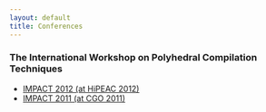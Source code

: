 ```yaml
---
layout: default
title: Conferences
---
```


### The International Workshop on Polyhedral Compilation Techniques  

 * [IMPACT 2012 (at HiPEAC 2012)](http://impact.gforge.inria.fr/impact2012)
 * [IMPACT 2011 (at CGO 2011)](http://impact2011.inrialpes.fr/en/)
